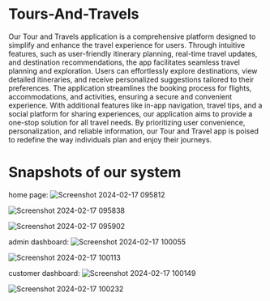 # Tours-And-Travels
Our Tour and Travels application is a comprehensive platform designed to simplify and enhance the travel experience for users. Through intuitive features, such as user-friendly itinerary planning, real-time travel updates, and destination recommendations, the app facilitates seamless travel planning and exploration. Users can effortlessly explore destinations, view detailed itineraries, and receive personalized suggestions tailored to their preferences. The application streamlines the booking process for flights, accommodations, and activities, ensuring a secure and convenient experience. With additional features like in-app navigation, travel tips, and a social platform for sharing experiences, our application aims to provide a one-stop solution for all travel needs. By prioritizing user convenience, personalization, and reliable information, our Tour and Travel app is poised to redefine the way individuals plan and enjoy their journeys.

# Snapshots of our system
home page:
![Screenshot 2024-02-17 095812](https://github.com/sonjyoti/Tours-And-Travels/assets/85861164/7eae6043-dddc-4951-abd9-408abf3e473d)

![Screenshot 2024-02-17 095838](https://github.com/sonjyoti/Tours-And-Travels/assets/85861164/3cf97029-0543-4e9e-adf4-d1032426909c)

![Screenshot 2024-02-17 095902](https://github.com/sonjyoti/Tours-And-Travels/assets/85861164/04b5241d-d5a2-405a-9191-b6603cf249c0)

admin dashboard:
![Screenshot 2024-02-17 100055](https://github.com/sonjyoti/Tours-And-Travels/assets/85861164/c3871edb-dc8c-45ca-b2ee-d8c27c27f831)

![Screenshot 2024-02-17 100113](https://github.com/sonjyoti/Tours-And-Travels/assets/85861164/d4513659-713b-44ee-a29c-0e72542eb979)

customer dashboard:
![Screenshot 2024-02-17 100149](https://github.com/sonjyoti/Tours-And-Travels/assets/85861164/bc74e45e-19ab-48f8-95fd-f286df72d27c)

![Screenshot 2024-02-17 100232](https://github.com/sonjyoti/Tours-And-Travels/assets/85861164/a803d558-652c-45b1-9670-65320a3c503c)
